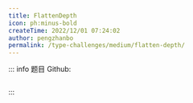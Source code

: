 ```yaml
---
title: FlattenDepth
icon: ph:minus-bold
createTime: 2022/12/01 07:24:02
author: pengzhanbo
permalink: /type-challenges/medium/flatten-depth/
---
```


::: info 题目
Github: []()

```ts

```

:::
